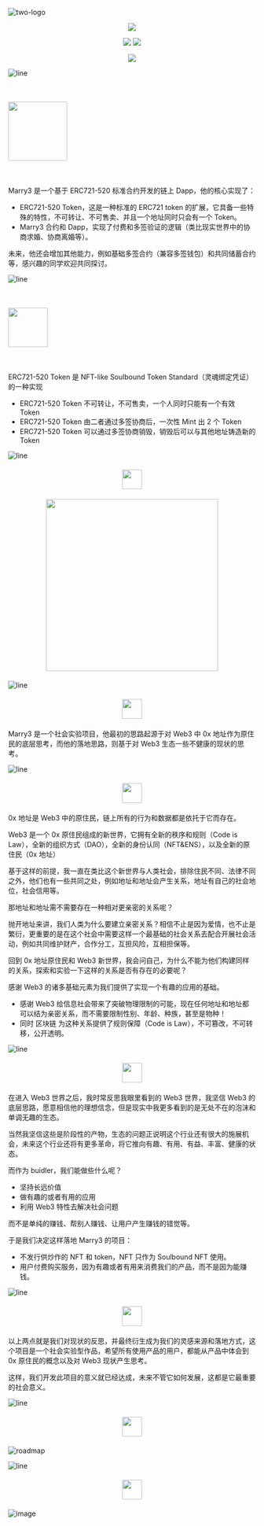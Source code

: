 ![two-logo](https://user-images.githubusercontent.com/897401/171177043-083c392f-f7a1-4155-9a34-4a866604ca69.png)


<p align="center">
  <a href="./README_EN.md"><img src="https://img.shields.io/badge/English%20Version%20README-333333?&labelColor=000&style=for-the-badge" />
    </a>
</p>

 

<p align="center">
  <a href="https://Marry3.love"><img src="https://img.shields.io/badge/https%3A%2F%2FMarry3.love-F41870?&labelColor=1D1D1D&logo=googlechrome&style=flat-square" /></a>
  <a href="https://github.com/marryinweb3/ERC721-520"><img src="https://img.shields.io/badge/https%3A%2F%2FERC721-520.com-F41870?&labelColor=1D1D1D&logo=googlechrome&style=flat-square" /></a>
</p> 
<p align="center">
  <a href="https://twitter.com/marryinweb3"><img src="https://img.shields.io/badge/%40marryinweb3-F41870?&labelColor=1D1D1D&logo=twitter&style=flat-square" /></a>
</p>

![line](https://user-images.githubusercontent.com/897401/171048003-7b7adb40-9f72-4bfc-84de-e948892bf7f9.png)
 
<p align="left" style="margin:50px 0;">
    <a href="https://marry3.love"><img src="https://user-images.githubusercontent.com/897401/171043905-03916966-af42-468c-9fc8-b8a00f09f439.png" height="120"/><a>
    
</p>


Marry3 是一个基于 ERC721-520 标准合约开发的链上 Dapp，他的核心实现了：

- ERC721-520 Token，这是一种标准的 ERC721 token 的扩展，它具备一些特殊的特性，不可转让、不可售卖、并且一个地址同时只会有一个 Token。
- Marry3 合约和 Dapp，实现了付费和多签验证的逻辑（类比现实世界中的协商求婚、协商离婚等）。

未来，他还会增加其他能力，例如基础多签合约（兼容多签钱包）和共同储蓄合约等，感兴趣的同学欢迎共同探讨。

![line](https://user-images.githubusercontent.com/897401/171048003-7b7adb40-9f72-4bfc-84de-e948892bf7f9.png)

<p align="left" style="margin:50px 0;">
    <a href="https://github.com/marryinweb3/ERC721-520"><img src="https://user-images.githubusercontent.com/897401/171176759-123d5777-0f36-4680-a2ef-25f07ff44618.png" height="80"/><a>
    
</p>

ERC721-520 Token 是 NFT-like Soulbound Token Standard（灵魂绑定凭证） 的一种实现
- ERC721-520 Token 不可转让，不可售卖，一个人同时只能有一个有效 Token
- ERC721-520 Token 由二者通过多签协商后，一次性 Mint 出 2 个 Token
- ERC721-520 Token 可以通过多签协商销毁，销毁后可以与其他地址铸造新的 Token
      
![line](https://user-images.githubusercontent.com/897401/171048003-7b7adb40-9f72-4bfc-84de-e948892bf7f9.png)

<p align="center" style="margin:20px 0;">
      <img src="https://user-images.githubusercontent.com/897401/171090175-95158e2e-9ed4-48d6-a4c2-35fdd75a01ec.png" height="40"/>
</p>
      
      
<p align="center" style="margin:20px 0;">
      <img src="https://user-images.githubusercontent.com/897401/171090245-e836aaa6-9a60-40ce-a341-e404b843e8ff.png" height="350"/>
</p>

![line](https://user-images.githubusercontent.com/897401/171048003-7b7adb40-9f72-4bfc-84de-e948892bf7f9.png)

<p align="center" style="margin:20px 0;">
      <img src="https://user-images.githubusercontent.com/897401/171046502-6da1dbc7-b3c5-46e0-b042-e47637089dde.png" height="40"/>
</p>

Marry3 是一个社会实验项目，他最初的思路起源于对 Web3 中 0x 地址作为原住民的底层思考，而他的落地思路，则基于对 Web3 生态一些不健康的现状的思考。


![line](https://user-images.githubusercontent.com/897401/171048003-7b7adb40-9f72-4bfc-84de-e948892bf7f9.png)
      
<p align="center" style="margin:20px 0;">
      <img src="https://user-images.githubusercontent.com/897401/171046821-7458b3ea-6ea7-43fb-aa5f-a709b836eb06.png" height="40"/>
</p>


0x 地址是 Web3 中的原住民，链上所有的行为和数据都是依托于它而存在。

Web3 是一个 0x 原住民组成的新世界，它拥有全新的秩序和规则（Code is Law），全新的组织方式（DAO），全新的身份认同（NFT&ENS），以及全新的原住民（0x 地址）

基于这样的前提，我一直在类比这个新世界与人类社会，排除住民不同、法律不同之外，他们也有一些共同之处，例如地址和地址会产生关系，地址有自己的社会地位，社会信用等。

那地址和地址需不需要存在一种相对更亲密的关系呢？

抛开地址来讲，我们人类为什么要建立亲密关系？相信不止是因为爱情，也不止是繁衍，更重要的是在这个社会中需要这样一个最基础的社会关系去配合开展社会活动，例如共同维护财产，合作分工，互担风险，互相担保等。

回到 0x 地址原住民和 Web3 新世界，我会问自己，为什么不能为他们构建同样的关系，探索和实验一下这样的关系是否有存在的必要呢？

感谢 Web3 的诸多基础元素为我们提供了实现一个有趣的应用的基础。

- 感谢 Web3 给信息社会带来了突破物理限制的可能，现在任何地址和地址都可以结为亲密关系，而不需要限制性别、年龄、种族，甚至是物种！
- 同时 区块链 为这种关系提供了规则保障（Code is Law），不可篡改，不可转移，公开透明。

![line](https://user-images.githubusercontent.com/897401/171048003-7b7adb40-9f72-4bfc-84de-e948892bf7f9.png)
      
<p align="center" style="margin:20px 0;">
      <img src="https://user-images.githubusercontent.com/897401/171047043-679b8c54-9f99-46e9-864b-a00a9591c8a0.png" height="40"/>
</p>


在进入 Web3 世界之后，我时常反思我眼里看到的 Web3 世界，我坚信 Web3 的底层思路，愿意相信他的理想信念，但是现实中我更多看到的是无处不在的泡沫和单调无趣的生态。

当然我坚信这些是阶段性的产物，生态的问题正说明这个行业还有很大的施展机会，未来这个行业还将有更多革命，将它推向有趣、有用、有益、丰富、健康的状态。

而作为 buidler，我们能做些什么呢？

- 坚持长远价值
- 做有趣的或者有用的应用
- 利用 Web3 特性去解决社会问题

而不是单纯的赚钱、帮别人赚钱、让用户产生赚钱的错觉等。

于是我们决定这样落地 Marry3 的项目：

- 不发行供炒作的 NFT 和 token，NFT 只作为 Soulbound NFT 使用。
- 用户付费购买服务，因为有趣或者有用来消费我们的产品，而不是因为能赚钱。

![line](https://user-images.githubusercontent.com/897401/171048003-7b7adb40-9f72-4bfc-84de-e948892bf7f9.png)
      
<p align="center" style="margin:20px 0;">
      <img src="https://user-images.githubusercontent.com/897401/171047228-78b4a4aa-2000-4cd4-bfaa-034ff9424f42.png" height="40"/>
</p>
以上两点就是我们对现状的反思，并最终衍生成为我们的灵感来源和落地方式，这个项目是一个社会实验型作品，希望所有使用产品的用户，都能从产品中体会到 0x 原住民的概念以及对 Web3 现状产生思考。

这样，我们开发此项目的意义就已经达成，未来不管它如何发展，这都是它最重要的社会意义。
      
![line](https://user-images.githubusercontent.com/897401/171048003-7b7adb40-9f72-4bfc-84de-e948892bf7f9.png)

<p align="center" style="margin:20px 0;">
      <img src="https://user-images.githubusercontent.com/897401/171048179-d08cc61f-c430-4881-bead-ca3444b54c51.png" height="40"/>
</p>
      
      
![roadmap](https://user-images.githubusercontent.com/897401/171048224-a594b28b-49d6-4f88-9be5-6a5f6e3a892f.png)

![line](https://user-images.githubusercontent.com/897401/171048003-7b7adb40-9f72-4bfc-84de-e948892bf7f9.png)

<p align="center" style="margin:20px 0;">
      <img src="https://user-images.githubusercontent.com/897401/171048532-eb0287c2-31e1-432a-89ce-138c45c58d89.png" height="40"/>
</p>
      
![image](https://user-images.githubusercontent.com/897401/171048401-5d94a12b-db0c-4558-8e34-25411985a4e3.png)
